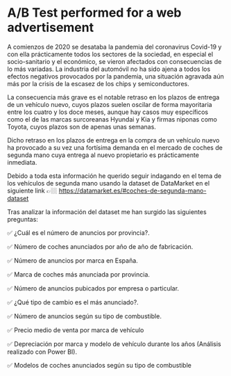 # A/B Test performed for a web advertisement



A comienzos de 2020 se desataba la pandemia del coronavirus Covid-19 y con ella prácticamente todos los sectores de la sociedad, en especial el socio-sanitario y el económico, se vieron afectados con consecuencias de lo más variadas. La industria del automóvil no ha sido ajena a todos los efectos negativos provocados por la pandemia, una situación agravada aún más por la crisis de la escasez de los chips y semiconductores.

La consecuencia más grave es el notable retraso en los plazos de entrega de un vehículo nuevo, cuyos plazos suelen oscilar de forma mayoritaria entre los cuatro y los doce meses, aunque hay casos muy específicos como el de las marcas surcoreanas Hyundai y Kia y firmas niponas como Toyota, cuyos plazos son de apenas unas semanas.

Dicho retraso en los plazos de entrega en la compra de un vehículo nuevo ha provocado a su vez una fortísima demanda en el mercado de coches de segunda mano cuya entrega al nuevo propietario es prácticamente inmediata. 

Debido a toda esta información he querido seguir indagando en el tema de los vehículos de segunda mano usando la dataset de DataMarket en el siguiente link 👉🏼 https://datamarket.es/#coches-de-segunda-mano-dataset

Tras analizar la información del dataset me han surgido las siguientes preguntas:

✅ ¿Cuál es el número de anuncios por provincia?.

✅ Número de coches anunciados por año de año de fabricación.

✅ Número de anuncios por marca en España.

✅ Marca de coches más anunciada por provincia.

✅ Número de anuncios pubicados por empresa o particular.

✅ ¿Qué tipo de cambio es el más anunciado?.

✅ Número de anuncios según su tipo de combustible.

✅ Precio medio de venta por marca de vehículo

✅ Depreciación por marca y modelo de vehículo durante los años (Análisis realizado con Power BI).

✅ Modelos de coches anunciados según su tipo de combustible

